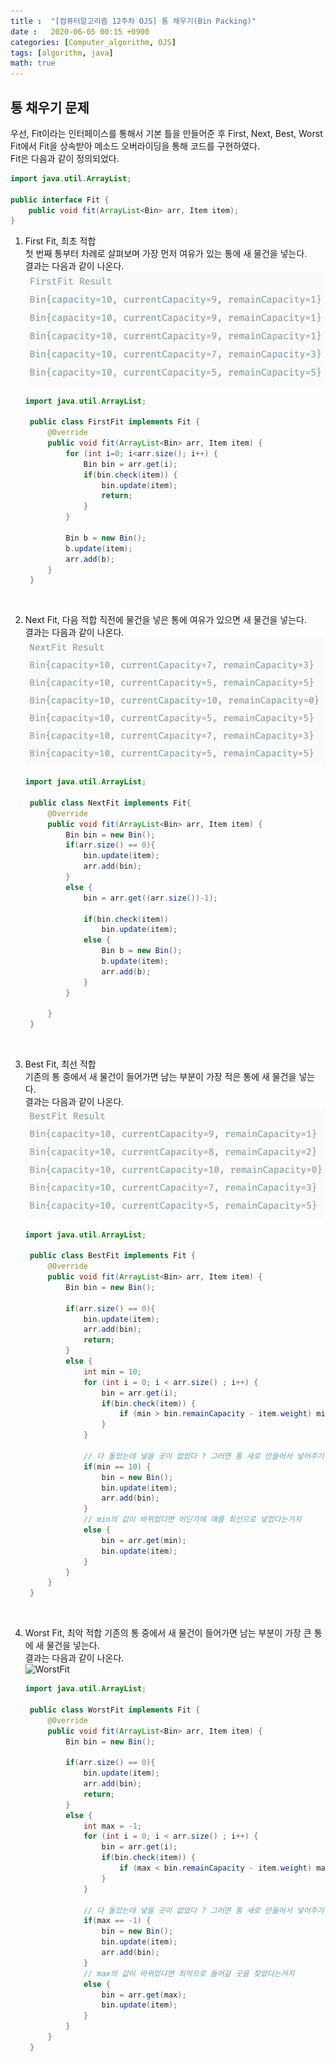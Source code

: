 ```yaml
---
title :  "[컴퓨터알고리즘 12주차 OJS] 통 채우기(Bin Packing)"
date :   2020-06-05 00:15 +0900
categories: [Computer_algorithm, OJS]
tags: [algorithm, java]
math: true
---
```



## 통 채우기 문제   
우선, Fit이라는 인터페이스를 통해서 기본 틀을 만들어준 후 First, Next, Best, Worst Fit에서 Fit을 상속받아 메소드 오버라이딩을 통해 코드를 구현하였다.  
Fit은 다음과 같이 정의되었다.  
```java
import java.util.ArrayList;

public interface Fit {
    public void fit(ArrayList<Bin> arr, Item item);
}
```  
  

1. First Fit, 최초 적합  
   첫 번째 통부터 차례로 살펴보며 가장 먼저 여유가 있는 통에 새 물건을 넣는다.  
   결과는 다음과 같이 나온다.  
   ![FirstFit](/assets/img/data/FirstFit.png)  

   ```java
   import java.util.ArrayList;

    public class FirstFit implements Fit {
        @Override
        public void fit(ArrayList<Bin> arr, Item item) {
            for (int i=0; i<arr.size(); i++) {
                Bin bin = arr.get(i);
                if(bin.check(item)) {
                    bin.update(item);
                    return;
                }
            }

            Bin b = new Bin();
            b.update(item);
            arr.add(b);
        }
    }
   ```  
<br/>

2. Next Fit, 다음 적합
   직전에 물건을 넣은 통에 여유가 있으면 새 물건을 넣는다.  
   결과는 다음과 같이 나온다.  
   ![NextFit](/assets/img/data/NextFit.png)   
   ```java
   import java.util.ArrayList;

    public class NextFit implements Fit{
        @Override
        public void fit(ArrayList<Bin> arr, Item item) {
            Bin bin = new Bin();
            if(arr.size() == 0){
                bin.update(item);
                arr.add(bin);
            }
            else {
                bin = arr.get((arr.size())-1);

                if(bin.check(item))
                    bin.update(item);
                else {
                    Bin b = new Bin();
                    b.update(item);
                    arr.add(b);
                }
            }

        }
    }
   ```    
<br/>

3. Best Fit, 최선 적합  
   기존의 통 중에서 새 물건이 들어가면 남는 부분이 가장 적은 통에 새 물건을 넣는다.  
   결과는 다음과 같이 나온다.  
   ![BestFit](/assets/img/data/BestFit.png)  
   ```java
   import java.util.ArrayList;

    public class BestFit implements Fit {
        @Override
        public void fit(ArrayList<Bin> arr, Item item) {
            Bin bin = new Bin();
            
            if(arr.size() == 0){
                bin.update(item);
                arr.add(bin);
                return;
            }
            else {
                int min = 10;
                for (int i = 0; i < arr.size() ; i++) {
                    bin = arr.get(i);
                    if(bin.check(item)) {
                        if (min > bin.remainCapacity - item.weight) min = i;
                    }
                }

                // 다 돌았는데 넣을 곳이 없었다 ? 그러면 통 새로 만들어서 넣어주기
                if(min == 10) {
                    bin = new Bin();
                    bin.update(item);
                    arr.add(bin);
                }
                // min의 값이 바뀌었다면 어딘가에 얘를 최선으로 넣었다는거지
                else {
                    bin = arr.get(min);
                    bin.update(item);
                }
            }
        }
    }
    ```
<br/>

4. Worst Fit, 최악 적합
   기존의 통 중에서 새 물건이 들어가면 남는 부분이 가장 큰 통에 새 물건을 넣는다.  
   결과는 다음과 같이 나온다.  
   ![WorstFit](/assets/img/data/WorstFit.png)
   ```java
   import java.util.ArrayList;

    public class WorstFit implements Fit {
        @Override
        public void fit(ArrayList<Bin> arr, Item item) {
            Bin bin = new Bin();

            if(arr.size() == 0){
                bin.update(item);
                arr.add(bin);
                return;
            }
            else {
                int max = -1;
                for (int i = 0; i < arr.size() ; i++) {
                    bin = arr.get(i);
                    if(bin.check(item)) {
                        if (max < bin.remainCapacity - item.weight) max = i;
                    }
                }

                // 다 돌았는데 넣을 곳이 없었다 ? 그러면 통 새로 만들어서 넣어주기
                if(max == -1) {
                    bin = new Bin();
                    bin.update(item);
                    arr.add(bin);
                }
                // max의 값이 바뀌었다면 최악으로 들어갈 곳을 찾았다는거지
                else {
                    bin = arr.get(max);
                    bin.update(item);
                }
            }
        }
    }
    ```  
